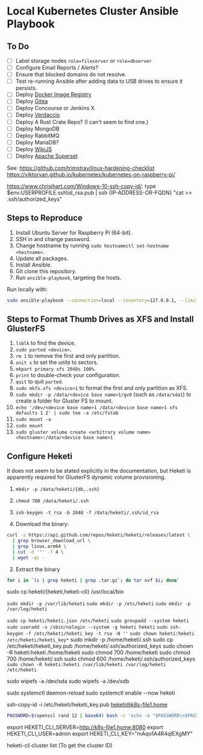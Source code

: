 # Local Kubernetes Cluster Ansible Playbook

## To Do

- [ ] Label storage nodes `role=fileserver` or `role=dbserver`
- [ ] Configure Email Reports / Alerts?
- [ ] Ensure that blocked domains do not resolve.
- [ ] Test re-running Ansible after adding data to USB drives to ensure it persists.
- [ ] Deploy [Docker Image Registry](https://docs.docker.com/registry/deploying/)
- [ ] Deploy [Gitea](https://docs.gitea.io/en-us/install-with-docker/)
- [ ] Deploy Concourse or Jenkins X
- [ ] Deploy [Verdaccio](https://verdaccio.org/docs/en/installation)
- [ ] Deploy A Rust Crate Repo? (I can't seem to find one.)
- [ ] Deploy MongoDB
- [ ] Deploy RabbitMQ
- [ ] Deploy MariaDB?
- [ ] Deploy [WikiJS](https://docs.requarks.io/install/docker)
- [ ] Deploy [Apache Superset](https://superset.apache.org/docs/installation/installing-superset-using-docker-compose)

See: https://github.com/trimstray/linux-hardening-checklist
https://viktorvan.github.io/kubernetes/kubernetes-on-raspberry-pi/

https://www.chrisjhart.com/Windows-10-ssh-copy-id/:
type $env:USERPROFILE\.ssh\id_rsa.pub | ssh {IP-ADDRESS-OR-FQDN} "cat >> .ssh/authorized_keys"

## Steps to Reproduce

1. Install Ubuntu Server for Raspberry Pi (64-bit).
2. SSH in and change password.
3. Change hostname by running `sudo hostnamectl set-hostname <hostname>`.
4. Update all packages.
5. Install Ansible.
6. Git clone this repository.
7. Run `ansible-playbook`, targeting the hosts.

Run locally with:

```bash
sudo ansible-playbook --connection=local --inventory=127.0.0.1, --limit=127.0.0.1 ./playbook.yml
```

## Steps to Format Thumb Drives as XFS and Install GlusterFS

1. `lsblk` to find the device.
2. `sudo parted <device>`.
3. `rm 1` to remove the first and only partition.
4. `unit s` to set the units to sectors.
5. `mkpart primary xfs 2048s 100%`.
6. `print` to double-check your configuration.
7. `quit` to quit `parted`.
8. `sudo mkfs.xfs <device>1` to format the first and only partition as XFS.
9. `sudo mkdir -p /data/<device base name>1/gv0` (such as `/data/sda1`) to create a folder for Gluster FS to mount.
10. `echo '/dev/<device base name>1 /data/<device base name>1 xfs defaults 1 2' | sudo tee -a /etc/fstab`
11. `sudo mount -a`
12. `sudo mount`
13. `sudo gluster volume create <arbitrary volume name> <hostname>:/data/<device base name>1`

## Configure Heketi

It does not seem to be stated explicitly in the documentation, but Heketi is
apparently required for GlusterFS dynamic volume provisioning.

1. `mkdir -p /data/heketi/{db,.ssh}`
2. `chmod 700 /data/heketi/.ssh`
3. `ssh-keygen -t rsa -b 2048 -f /data/heketi/.ssh/id_rsa`

1. Download the binary:

```bash
curl -s https://api.github.com/repos/heketi/heketi/releases/latest \
  | grep browser_download_url \
  | grep linux.arm64 \
  | cut -d '"' -f 4 \
  | wget -qi -
```

2. Extract the binary

```bash
for i in `ls | grep heketi | grep .tar.gz`; do tar xvf $i; done`
```

sudo cp heketi/{heketi,heketi-cli} /usr/local/bin

`sudo mkdir -p /var/lib/heketi`
`sudo mkdir -p /etc/heketi`
`sudo mkdir -p /var/log/heketi`

`sudo cp heketi/heketi.json /etc/heketi`
`sudo groupadd --system heketi`
`sudo useradd -s /sbin/nologin --system -g heketi heketi`
`sudo ssh-keygen -f /etc/heketi/heketi_key -t rsa -N ''`
`sudo chown heketi:heketi /etc/heketi/heketi_key*`
sudo mkdir -p /home/heketi/.ssh
sudo cp /etc/heketi/heketi_key.pub /home/heketi/.ssh/authorized_keys
sudo chown -R heketi:heketi /home/heketi
sudo chmod 700 /home/heketi
sudo chmod 700 /home/heketi/.ssh
sudo chmod 600 /home/heketi/.ssh/authorized_keys
`sudo chown -R heketi:heketi /var/lib/heketi /var/log/heketi /etc/heketi`

sudo wipefs -a /dev/sda
sudo wipefs -a /dev/sdb

sudo systemctl daemon-reload
sudo systemctl enable --now heketi


ssh-copy-id -i /etc/heketi/heketi_key.pub heketi@k8s-file1.home

```bash
PASSWORD=$(openssl rand 12 | base64) bash -c 'echo -e "$PASSWORD\n$PASSWORD"' | sudo passwd heketi
```

export HEKETI_CLI_SERVER=http://k8s-file1.home:8080
export HEKETI_CLI_USER=admin
export HEKETI_CLI_KEY="mAqo1A4R4qlEXgMY"

heketi-cli cluster list (To get the cluster ID)